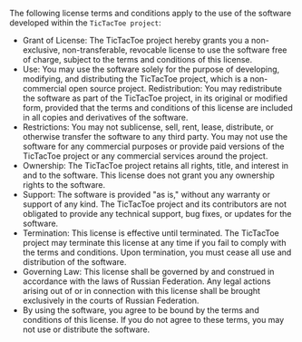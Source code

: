 The following license terms and conditions apply to the use of the software developed within the `TicTacToe project`:

- Grant of License: The TicTacToe project hereby grants you a non-exclusive, non-transferable, revocable license to use the software free of charge, subject to the terms and conditions of this license.
- Use: You may use the software solely for the purpose of developing, modifying, and distributing the TicTacToe project, which is a non-commercial open source project.
Redistribution: You may redistribute the software as part of the TicTacToe project, in its original or modified form, provided that the terms and conditions of this license are included in all copies and derivatives of the software.
- Restrictions: You may not sublicense, sell, rent, lease, distribute, or otherwise transfer the software to any third party. You may not use the software for any commercial purposes or provide paid versions of the TicTacToe project or any commercial services around the project.
- Ownership: The TicTacToe project retains all rights, title, and interest in and to the software. This license does not grant you any ownership rights to the software.
- Support: The software is provided "as is," without any warranty or support of any kind. The TicTacToe project and its contributors are not obligated to provide any technical support, bug fixes, or updates for the software.
- Termination: This license is effective until terminated. The TicTacToe project may terminate this license at any time if you fail to comply with the terms and conditions. Upon termination, you must cease all use and distribution of the software.
- Governing Law: This license shall be governed by and construed in accordance with the laws of Russian Federation. Any legal actions arising out of or in connection with this license shall be brought exclusively in the courts of Russian Federation.
- By using the software, you agree to be bound by the terms and conditions of this license. If you do not agree to these terms, you may not use or distribute the software.
